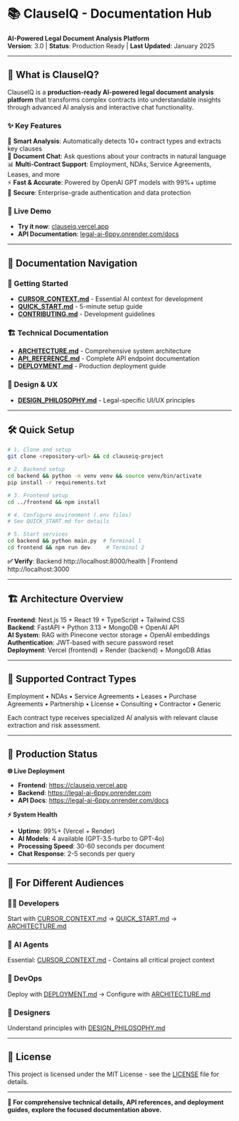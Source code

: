 # 📚 ClauseIQ - Documentation Hub

**AI-Powered Legal Document Analysis Platform**  
**Version**: 3.0 | **Status**: Production Ready | **Last Updated**: January 2025

---

## 🎯 **What is ClauseIQ?**

ClauseIQ is a **production-ready AI-powered legal document analysis platform** that transforms complex contracts into understandable insights through advanced AI analysis and interactive chat functionality.

### **✨ Key Features**

🧠 **Smart Analysis**: Automatically detects 10+ contract types and extracts key clauses  
💬 **Document Chat**: Ask questions about your contracts in natural language  
📊 **Multi-Contract Support**: Employment, NDAs, Service Agreements, Leases, and more  
⚡ **Fast & Accurate**: Powered by OpenAI GPT models with 99%+ uptime  
🔐 **Secure**: Enterprise-grade authentication and data protection

### **🚀 Live Demo**

- **Try it now**: [clauseiq.vercel.app](https://clauseiq.vercel.app)
- **API Documentation**: [legal-ai-6ppy.onrender.com/docs](https://legal-ai-6ppy.onrender.com/docs)

---

## 📖 **Documentation Navigation**

### **🚀 Getting Started**
- **[CURSOR_CONTEXT.md](CURSOR_CONTEXT.md)** - Essential AI context for development
- **[QUICK_START.md](QUICK_START.md)** - 5-minute setup guide
- **[CONTRIBUTING.md](CONTRIBUTING.md)** - Development guidelines

### **🏗️ Technical Documentation**
- **[ARCHITECTURE.md](ARCHITECTURE.md)** - Comprehensive system architecture
- **[API_REFERENCE.md](API_REFERENCE.md)** - Complete API endpoint documentation
- **[DEPLOYMENT.md](DEPLOYMENT.md)** - Production deployment guide

### **🎨 Design & UX**
- **[DESIGN_PHILOSOPHY.md](DESIGN_PHILOSOPHY.md)** - Legal-specific UI/UX principles

---

## 🛠️ **Quick Setup**

```bash
# 1. Clone and setup
git clone <repository-url> && cd clauseiq-project

# 2. Backend setup
cd backend && python -m venv venv && source venv/bin/activate
pip install -r requirements.txt

# 3. Frontend setup
cd ../frontend && npm install

# 4. Configure environment (.env files)
# See QUICK_START.md for details

# 5. Start services
cd backend && python main.py  # Terminal 1
cd frontend && npm run dev     # Terminal 2
```

**✅ Verify**: Backend http://localhost:8000/health | Frontend http://localhost:3000

---

## 🏗️ **Architecture Overview**

**Frontend**: Next.js 15 + React 19 + TypeScript + Tailwind CSS  
**Backend**: FastAPI + Python 3.13 + MongoDB + OpenAI API  
**AI System**: RAG with Pinecone vector storage + OpenAI embeddings  
**Authentication**: JWT-based with secure password reset  
**Deployment**: Vercel (frontend) + Render (backend) + MongoDB Atlas

---

## 💼 **Supported Contract Types**

Employment • NDAs • Service Agreements • Leases • Purchase Agreements • Partnership • License • Consulting • Contractor • Generic

Each contract type receives specialized AI analysis with relevant clause extraction and risk assessment.

---

## 🚀 **Production Status**

**🌐 Live Deployment**
- **Frontend**: https://clauseiq.vercel.app
- **Backend**: https://legal-ai-6ppy.onrender.com
- **API Docs**: https://legal-ai-6ppy.onrender.com/docs

**⚡ System Health**
- **Uptime**: 99%+ (Vercel + Render)
- **AI Models**: 4 available (GPT-3.5-turbo to GPT-4o)
- **Processing Speed**: 30-60 seconds per document
- **Chat Response**: 2-5 seconds per query

---

## 🤝 **For Different Audiences**

### **👨‍💻 Developers**
Start with [CURSOR_CONTEXT.md](CURSOR_CONTEXT.md) → [QUICK_START.md](QUICK_START.md) → [ARCHITECTURE.md](ARCHITECTURE.md)

### **🤖 AI Agents**
Essential: [CURSOR_CONTEXT.md](CURSOR_CONTEXT.md) - Contains all critical project context

### **🚀 DevOps**
Deploy with [DEPLOYMENT.md](DEPLOYMENT.md) → Configure with [ARCHITECTURE.md](ARCHITECTURE.md)

### **🎨 Designers**
Understand principles with [DESIGN_PHILOSOPHY.md](DESIGN_PHILOSOPHY.md)

---

## 📄 **License**

This project is licensed under the MIT License - see the [LICENSE](../LICENSE) file for details.

---

**🎯 For comprehensive technical details, API references, and deployment guides, explore the focused documentation above.**
